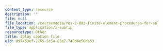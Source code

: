```yaml
---
content_type: resource
description: ''
file: null
file_location: /coursemedia/res-2-002-finite-element-procedures-for-solids-and-structures-spring-2010/d97459ef27655c5483e7740b6e50de53_BH06RODmHsc.vtt
file_type: application/x-subrip
resourcetype: Other
title: 3play caption file
uid: d97459ef-2765-5c54-83e7-740b6e50de53
---
```

